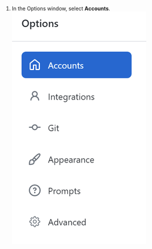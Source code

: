 1. In the Options window, select **Accounts**. ![The Accounts pane in the Options window](/assets/images/help/desktop/windows-select-accounts-pane.png)
